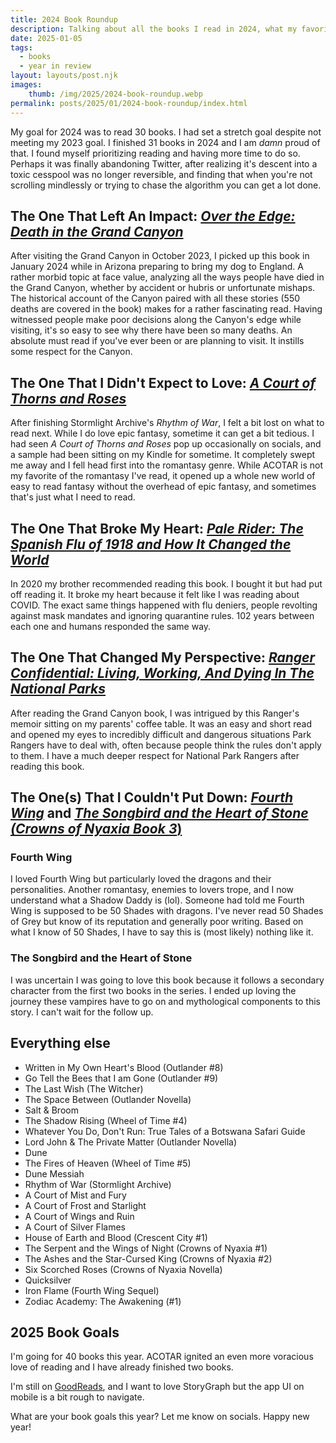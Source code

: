 ```yaml
---
title: 2024 Book Roundup
description: Talking about all the books I read in 2024, what my favorite was, and how romantasy took over my life.
date: 2025-01-05
tags:
  - books
  - year in review
layout: layouts/post.njk
images:
    thumb: /img/2025/2024-book-roundup.webp
permalink: posts/2025/01/2024-book-roundup/index.html
---
```


My goal for 2024 was to read 30 books. I had set a stretch goal despite not meeting my 2023 goal. I finished 31 books in 2024 and I am _damn_ proud of that. I found myself prioritizing reading and having more time to do so. Perhaps it was finally abandoning Twitter, after realizing it's descent into a toxic cesspool was no longer reversible, and finding that when you're not scrolling mindlessly or trying to chase the algorithm you can get a lot done. 




## The One That Left An Impact: [_Over the Edge: Death in the Grand Canyon_](https://amzn.to/4fwIA7R)

After visiting the Grand Canyon in October 2023, I picked up this book in January 2024 while in Arizona preparing to bring my dog to England. A rather morbid topic at face value, analyzing all the ways people have died in the Grand Canyon, whether by accident or hubris or unfortunate mishaps. The historical account of the Canyon paired with all these stories (550 deaths are covered in the book) makes for a rather fascinating read. Having witnessed people make poor decisions along the Canyon's edge while visiting, it's so easy to see why there have been so many deaths. An absolute must read if you've ever been or are planning to visit. It instills some respect for the Canyon. 

## The One That I Didn't Expect to Love: [_A Court of Thorns and Roses_]()
After finishing Stormlight Archive's _Rhythm of War_, I felt a bit lost on what to read next. While I do love epic fantasy, sometime it can get a bit tedious. I had seen _A Court of Thorns and Roses_ pop up occasionally on socials, and a sample had been sitting on my Kindle for sometime. It completely swept me away and I fell head first into the romantasy genre. While ACOTAR is not my favorite of the romantasy I've read, it opened up a whole new world of easy to read fantasy without the overhead of epic fantasy, and sometimes that's just what I need to read. 

## The One That Broke My Heart: [_Pale Rider: The Spanish Flu of 1918 and How It Changed the World_](https://amzn.to/4fF7UZu)

In 2020 my brother recommended reading this book. I bought it but had put off reading it. It broke my heart because it felt like I was reading about COVID. The exact same things happened with flu deniers, people revolting against mask mandates and ignoring quarantine rules. 102 years between each one and humans responded the same way. 

## The One That Changed My Perspective: [_Ranger Confidential: Living, Working, And Dying In The National Parks_](https://amzn.to/4j6aGd6)

After reading the Grand Canyon book, I was intrigued by this Ranger's memoir sitting on my parents' coffee table. It was an easy and short read and opened my eyes to incredibly difficult and dangerous situations Park Rangers have to deal with, often because people think the rules don't apply to them. I have a much deeper respect for National Park Rangers after reading this book. 

## The One(s) That I Couldn't Put Down: [_Fourth Wing_](https://amzn.to/3DHZQdg) and [_The Songbird and the Heart of Stone (Crowns of Nyaxia Book 3_)](https://amzn.to/3DS4dSR)

### Fourth Wing
I loved Fourth Wing but particularly loved the dragons and their personalities. Another romantasy, enemies to lovers trope, and I now understand what a Shadow Daddy is (lol). Someone had told me Fourth Wing is supposed to be 50 Shades with dragons. I've never read 50 Shades of Grey but know of its reputation and generally poor writing. Based on what I know of 50 Shades, I have to say this is (most likely) nothing like it. 

### The Songbird and the Heart of Stone
I was uncertain I was going to love this book because it follows a secondary character from the first two books in the series. I ended up loving the journey these vampires have to go on and mythological components to this story. I can't wait for the follow up. 

## Everything else

- Written in My Own Heart's Blood (Outlander #8)
- Go Tell the Bees that I am Gone (Outlander #9)
- The Last Wish (The Witcher)
- The Space Between (Outlander Novella)
- Salt & Broom
- The Shadow Rising (Wheel of Time #4)
- Whatever You Do, Don't Run: True Tales of a Botswana Safari Guide
- Lord John & The Private Matter (Outlander Novella)
- Dune
- The Fires of Heaven (Wheel of Time #5)
- Dune Messiah
- Rhythm of War (Stormlight Archive)
- A Court of Mist and Fury
- A Court of Frost and Starlight
- A Court of Wings and Ruin
- A Court of Silver Flames
- House of Earth and Blood (Crescent City #1)
- The Serpent and the Wings of Night (Crowns of Nyaxia #1)
- The Ashes and the Star-Cursed King (Crowns of Nyaxia #2)
- Six Scorched Roses (Crowns of Nyaxia Novella)
- Quicksilver
- Iron Flame (Fourth Wing Sequel)
- Zodiac Academy: The Awakening (#1)

## 2025 Book Goals
I'm going for 40 books this year. ACOTAR ignited an even more voracious love of reading and I have already finished two books. 

I'm still on [GoodReads](https://www.goodreads.com/user/show/35259023-stephanie-stimac), and I want to love StoryGraph but the app UI on mobile is a bit rough to navigate. 

What are your book goals this year? Let me know on socials. Happy new year!